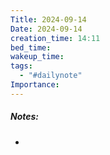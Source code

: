 ```yaml
---
Title: 2024-09-14
Date: 2024-09-14
creation_time: 14:11
bed_time: 
wakeup_time: 
tags:
  - "#dailynote"
Importance:
---
```

##### Notes:
- 